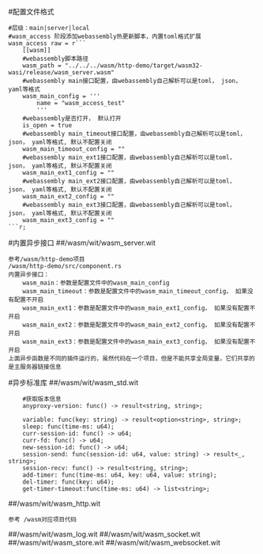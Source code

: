 #配置文件格式
```
#层级：main|server|local
#wasm_access 阶段添加webassembly热更新脚本，内置toml格式扩展
wasm_access raw = r```
    [[wasm]]
    #webassembly脚本路径
    wasm_path = "../../../wasm/http-demo/target/wasm32-wasi/release/wasm_server.wasm"
    #webassembly main接口配置，由webassembly自己解析可以是toml， json， yaml等格式
    wasm_main_config = '''
        name = "wasm_access_test"
        '''
    #webassembly是否打开， 默认打开
    is_open = true
    #webassembly main_timeout接口配置，由webassembly自己解析可以是toml， json， yaml等格式, 默认不配置关闭
    wasm_main_timeout_config = ""
    #webassembly main_ext1接口配置，由webassembly自己解析可以是toml， json， yaml等格式, 默认不配置关闭
    wasm_main_ext1_config = ""
    #webassembly main_ext2接口配置，由webassembly自己解析可以是toml， json， yaml等格式, 默认不配置关闭
    wasm_main_ext2_config = ""
    #webassembly main_ext3接口配置，由webassembly自己解析可以是toml， json， yaml等格式, 默认不配置关闭
    wasm_main_ext3_config = ""
```r;
```

#内置异步接口
##/wasm/wit/wasm_server.wit
```
参考/wasm/http-demo项目
/wasm/http-demo/src/component.rs
内置异步接口：
    wasm_main：参数是配置文件中的wasm_main_config
    wasm_main_timeout：参数是配置文件中的wasm_main_timeout_config， 如果没有配置不开启
    wasm_main_ext1：参数是配置文件中的wasm_main_ext1_config， 如果没有配置不开启
    wasm_main_ext2：参数是配置文件中的wasm_main_ext2_config， 如果没有配置不开启
    wasm_main_ext3：参数是配置文件中的wasm_main_ext3_config， 如果没有配置不开启
上面异步函数是不同的插件运行的，虽然代码在一个项目，但是不能共享全局变量，它们共享的是主服务器链接信息
```

#异步标准库
##/wasm/wit/wasm_std.wit
```
    #获取版本信息
    anyproxy-version: func() -> result<string, string>;
    
    variable: func(key: string) -> result<option<string>, string>;
    sleep: func(time-ms: u64);
    curr-session-id: func() -> u64;
    curr-fd: func() -> u64;
    new-session-id: func() -> u64;
    session-send: func(session-id: u64, value: string) -> result<_, string>;
    session-recv: func() -> result<string, string>;
    add-timer: func(time-ms: u64, key: u64, value: string);
    del-timer: func(key: u64);
    get-timer-timeout:func(time-ms: u64) -> list<string>;
```
##/wasm/wit/wasm_http.wit
```
参考 /wasm对应项目代码
```
##/wasm/wit/wasm_log.wit
##/wasm/wit/wasm_socket.wit
##/wasm/wit/wasm_store.wit
##/wasm/wit/wasm_websocket.wit






